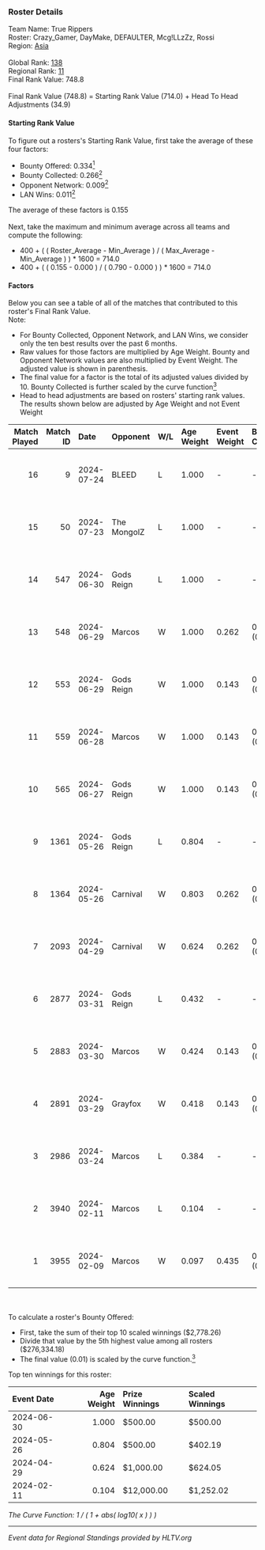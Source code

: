 ### Roster Details<br />
Team Name: True Rippers<br />
Roster: Crazy_Gamer, DayMake, DEFAULTER, Mcg!LLzZz, Rossi<br />
Region: [Asia]( ../standings_asia.md)<br />
<br />
Global Rank: [138](../standings_global.md)<br />
Regional Rank: [11]( ../standings_asia.md)<br />
Final Rank Value:  748.8<br />
<br />
Final Rank Value (748.8) = Starting Rank Value (714.0) + Head To Head Adjustments (34.9)<br />

#### Starting Rank Value<br />
To figure out a rosters's Starting Rank Value, first take the average of these four factors:<br />
- Bounty Offered: 0.334[<sup>1</sup>](#table2)
- Bounty Collected: 0.266[<sup>2</sup>](#table1)
- Opponent Network: 0.009[<sup>2</sup>](#table1)
- LAN Wins: 0.011[<sup>2</sup>](#table1)

The average of these factors is 0.155<br />
<br />
Next, take the maximum and minimum average across all teams and compute the following:<br />
- 400 + ( ( Roster_Average - Min_Average ) / ( Max_Average - Min_Average ) ) * 1600 = 714.0
- 400 + ( ( 0.155 - 0.000 ) / ( 0.790 - 0.000 ) ) * 1600 = 714.0


#### Factors<br />
Below you can see a table of all of the matches that contributed to this roster's Final Rank Value.<br />
Note:<br />

- For Bounty Collected, Opponent Network, and LAN Wins, we consider only the ten best results over the past 6 months.
- Raw values for those factors are multiplied by Age Weight. Bounty and Opponent Network values are also multiplied by Event Weight. The adjusted value is shown in parenthesis.
- The final value for a factor is the total of its adjusted values divided by 10. Bounty Collected is further scaled by the curve function[<sup>3</sup>](#curveFunction)
- Head to head adjustments are based on rosters' starting rank values. The results shown below are adjusted by Age Weight and not Event Weight
<span id="table1"></span><br />


| Match Played | Match ID | Date       | Opponent    | W/L | Age Weight | Event Weight | Bounty Collected | Opponent Network | LAN Wins  | H2H Adj. | Roster                                             |
| -: | -: | :- | :- | :- | :- | :- | :- | :- | :- | -: | :- |
|           16 |        9 | 2024-07-24 | BLEED       | L   | 1.000      | -            | -                | -                | -         |    -2.31 | Crazy_Gamer, DayMake, DEFAULTER, Mcg!LLzZz, Rossi  |
|           15 |       50 | 2024-07-23 | The MongolZ | L   | 1.000      | -            | -                | -                | -         |    -0.13 | Crazy_Gamer, DayMake, DEFAULTER, Mcg!LLzZz, Rossi  |
|           14 |      547 | 2024-06-30 | Gods Reign  | L   | 1.000      | -            | -                | -                | -         |   -13.45 | Crazy_Gamer, DayMake, DEFAULTER, Mcg!LLzZz, Rossi  |
|           13 |      548 | 2024-06-29 | Marcos      | W   | 1.000      | 0.262        | 0.000 (0.000)    | 0.041 (0.011)    | 0 (0.000) |     5.81 | Crazy_Gamer, DayMake, DEFAULTER, Mcg!LLzZz, Rossi  |
|           12 |      553 | 2024-06-29 | Gods Reign  | W   | 1.000      | 0.143        | 0.056 (0.008)    | 0.262 (0.037)    | 0 (0.000) |    18.39 | Crazy_Gamer, DayMake, DEFAULTER, Mcg!LLzZz, Rossi  |
|           11 |      559 | 2024-06-28 | Marcos      | W   | 1.000      | 0.143        | 0.000 (0.000)    | 0.041 (0.006)    | 0 (0.000) |     6.81 | Crazy_Gamer, DayMake, DEFAULTER, Mcg!LLzZz, Rossi  |
|           10 |      565 | 2024-06-27 | Gods Reign  | W   | 1.000      | 0.143        | 0.056 (0.008)    | 0.262 (0.037)    | 0 (0.000) |    19.89 | Crazy_Gamer, DayMake, DEFAULTER, Mcg!LLzZz, Rossi  |
|            9 |     1361 | 2024-05-26 | Gods Reign  | L   | 0.804      | -            | -                | -                | -         |    -9.05 | Crazy_Gamer, DayMake, DEFAULTER, Mcg!LLzZz, Rossi  |
|            8 |     1364 | 2024-05-26 | Carnival    | W   | 0.803      | 0.262        | 0.003 (0.001)    | 0.000 (0.000)    | 0 (0.000) |     6.59 | Crazy_Gamer, DayMake, DEFAULTER, Mcg!LLzZz, Rossi  |
|            7 |     2093 | 2024-04-29 | Carnival    | W   | 0.624      | 0.262        | 0.003 (0.000)    | 0.000 (0.000)    | 0 (0.000) |     5.39 | Crazy_Gamer, DEFAULTER, Gh0sTTTT, Mcg!LLzZz, Rossi |
|            6 |     2877 | 2024-03-31 | Gods Reign  | L   | 0.432      | -            | -                | -                | -         |    -4.93 | Crazy_Gamer, DEFAULTER, Gh0sTTTT, Mcg!LLzZz, Rossi |
|            5 |     2883 | 2024-03-30 | Marcos      | W   | 0.424      | 0.143        | 0.001 (0.000)    | 0.016 (0.001)    | 0 (0.000) |     5.07 | Crazy_Gamer, DEFAULTER, Gh0sTTTT, Mcg!LLzZz, Rossi |
|            4 |     2891 | 2024-03-29 | Grayfox     | W   | 0.418      | 0.143        | 0.000 (0.000)    | 0.008 (0.000)    | 0 (0.000) |     4.64 | Crazy_Gamer, DEFAULTER, Gh0sTTTT, Mcg!LLzZz, Rossi |
|            3 |     2986 | 2024-03-24 | Marcos      | L   | 0.384      | -            | -                | -                | -         |    -7.48 | Anasasis, Crazy_Gamer, DEFAULTER, Mcg!LLzZz, Rossi |
|            2 |     3940 | 2024-02-11 | Marcos      | L   | 0.104      | -            | -                | -                | -         |    -1.78 | DEFAULTER, Gh0sTTTT, kennyS, Mcg!LLzZz, Rossi      |
|            1 |     3955 | 2024-02-09 | Marcos      | W   | 0.097      | 0.435        | 0.008 (0.000)    | 0.012 (0.000)    | 1 (0.097) |     1.40 | DEFAULTER, Gh0sTTTT, kennyS, Mcg!LLzZz, Rossi      |

<br />
<span id="table2"></span><br />
To calculate a roster's Bounty Offered:<br />

- First, take the sum of their top 10 scaled winnings ($2,778.26)
- Divide that value by the 5th highest value among all rosters ($276,334.18)
- The final value (0.01) is scaled by the curve function.[<sup>3</sup>](#curveFunction)

Top ten winnings for this roster:<br />

| Event Date | Age Weight | Prize Winnings | Scaled Winnings |
| :- | -: | :- | :- |
| 2024-06-30 |      1.000 | $500.00        | $500.00         |
| 2024-05-26 |      0.804 | $500.00        | $402.19         |
| 2024-04-29 |      0.624 | $1,000.00      | $624.05         |
| 2024-02-11 |      0.104 | $12,000.00     | $1,252.02       |


<span id="curveFunction"></span>_The Curve Function: 1 / ( 1 + abs( log10( x ) ) )_<br />

---
_Event data for Regional Standings provided by HLTV.org_<br />
